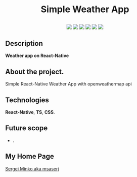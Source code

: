<h1 align="center">Simple Weather App</h1>
<h2 align="center">

[//]: # ([![Mentioned in Awesome Vue.js]&#40;https://awesome.re/mentioned-badge.svg&#41;]&#40;https://github.com/vuejs/awesome-vue&#41;)

</h2>

<p align="center">

[//]: # (<img src="https://img.shields.io/npm/dy/msaserj">)

<img src="https://img.shields.io/badge/made%20by-msaserj-blue.svg" >

<img src="https://img.shields.io/github/stars/msaserj/exp-weather-app.svg?style=flat">

<img src="https://img.shields.io/badge/React-17.0.2-green.svg">

<img src="https://img.shields.io/github/languages/count/msaserj/exp-weather-app">

<img src="https://img.shields.io/github/languages/top/msaserj/inc-socialnetwork.svg">

<img src="https://badges.frapsoft.com/os/v1/open-source.svg?v=103" >

</p>


[//]: # (<h2 align="center"><a  href="https://msaserj.github.io/inc-socialnetwork">Live Demo</a></h2>)

[//]: # (### [Contributions are Welcome]&#40;https://github.com/silent-lad/VueSolitaire/blob/master/CONTRIBUTING.md&#41;)

## Description

**Weather app on React-Native**

[//]: # (<p align="center"><img src="./src/assets/images/demo_social.png" width="80%"></p>)

## About the project.

Simple React-Native Weather App
with openweathermap api

## Technologies

**React-Native**,
**TS**,
**CSS**.


## Future scope

- .

## My Home Page

[Sergei Minko aka msaserj](https://msaserj.ru)